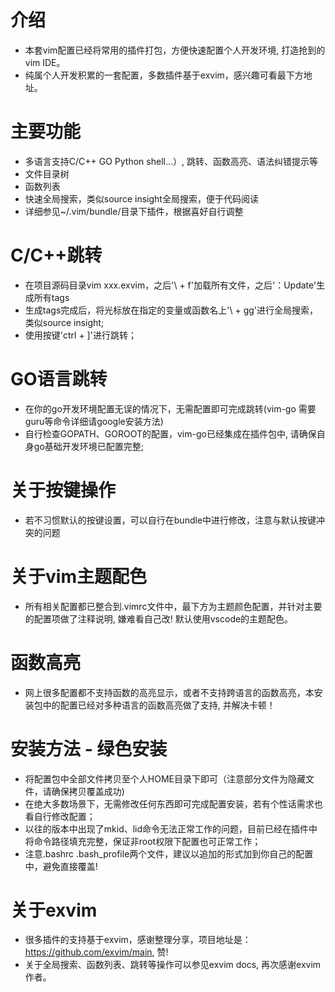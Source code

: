 # 介绍
* 本套vim配置已经将常用的插件打包，方便快速配置个人开发环境, 打造抢到的vim IDE。
* 纯属个人开发积累的一套配置，多数插件基于exvim，感兴趣可看最下方地址。

# 主要功能
* 多语言支持C/C++ GO Python shell...）, 跳转、函数高亮、语法纠错提示等
* 文件目录树
* 函数列表
* 快速全局搜索，类似source insight全局搜索，便于代码阅读
* 详细参见~/.vim/bundle/目录下插件，根据喜好自行调整

# C/C++跳转
* 在项目源码目录vim xxx.exvim，之后'\ + f'加载所有文件，之后'：Update'生成所有tags
* 生成tags完成后，将光标放在指定的变量或函数名上'\ + gg'进行全局搜索，类似source insight;
* 使用按键'ctrl + ]'进行跳转；

# GO语言跳转
* 在你的go开发环境配置无误的情况下，无需配置即可完成跳转(vim-go 需要guru等命令详细请google安装方法)
* 自行检查GOPATH、GOROOT的配置，vim-go已经集成在插件包中, 请确保自身go基础开发环境已配置完整;

# 关于按键操作
* 若不习惯默认的按键设置，可以自行在bundle中进行修改，注意与默认按键冲突的问题

# 关于vim主题配色
* 所有相关配置都已整合到.vimrc文件中，最下方为主题颜色配置，并针对主要的配置项做了注释说明, 嫌难看自己改! 默认使用vscode的主题配色。

# 函数高亮
* 网上很多配置都不支持函数的高亮显示，或者不支持跨语言的函数高亮，本安装包中的配置已经对多种语言的函数高亮做了支持, 并解决卡顿！

# 安装方法 - 绿色安装
* 将配置包中全部文件拷贝至个人HOME目录下即可（注意部分文件为隐藏文件，请确保拷贝覆盖成功)
* 在绝大多数场景下，无需修改任何东西即可完成配置安装，若有个性话需求也看自行修改配置；
* 以往的版本中出现了mkid、lid命令无法正常工作的问题，目前已经在插件中将命令路径填充完整，保证非root权限下配置也可正常工作；
* 注意.bashrc .bash_profile两个文件，建议以追加的形式加到你自己的配置中，避免直接覆盖!

# 关于exvim
* 很多插件的支持基于exvim，感谢整理分享，项目地址是：https://github.com/exvim/main, 赞!
* 关于全局搜索、函数列表、跳转等操作可以参见exvim docs, 再次感谢exvim作者。
